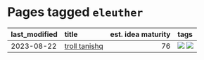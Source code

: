 # Pages tagged `eleuther`

|last_modified|title|est. idea maturity|tags
|:---|:---|---:|:---|
|2023-08-22|[troll tanishq](../troll_tanishq.md)|76|[![](https://img.shields.io/badge/tag-eleuther-7fafe1)](../tags/eleuther.md) [![](https://img.shields.io/badge/tag-trash-e13c2b)](../tags/trash.md)|